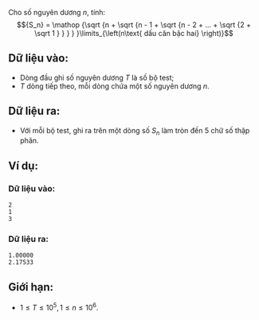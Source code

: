Cho số nguyên dương $n$, tính:
$${S_n} = \mathop {\sqrt {n + \sqrt {n - 1 + \sqrt {n - 2 + ... + \sqrt {2 + \sqrt 1 } } } } }\limits_{\left(n\text{ dấu căn bậc hai} \right)}$$

## Dữ liệu vào:
- Dòng đầu ghi số nguyên dương $T$ là số bộ test;
- $T$ dòng tiếp theo, mỗi dòng chứa một số nguyên dương $n$.

## Dữ liệu ra:
- Với mỗi bộ test, ghi ra trên một dòng số $S_n$ làm tròn đến $5$ chữ số thập phân.

## Ví dụ:
### Dữ liệu vào:
```
2
1
3
```

### Dữ liệu ra:
```
1.00000
2.17533
```

## Giới hạn:
- $1 ≤ T ≤ 10^5, 1 ≤ n ≤ 10^6$.